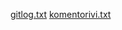 


[gitlog.txt](https://github.com/Ahannila/ot-harjoitustyo/blob/master/laskarit/gitlog.txt)
[komentorivi.txt](https://github.com/Ahannila/ot-harjoitustyo/blob/master/laskarit/komentorivi.txt)

